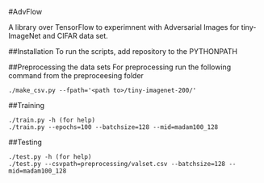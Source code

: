 #AdvFlow

A library over TensorFlow to experimnent with Adversarial Images for tiny-ImageNet and CIFAR data set.

##Installation
To run the scripts, add repository to the PYTHONPATH

##Preprocessing the data sets
For preprocessing run the following command from the preproceesing folder
```
./make_csv.py --fpath='<path to>/tiny-imagenet-200/'
```
##Training
```
./train.py -h (for help)
./train.py --epochs=100 --batchsize=128 --mid=madam100_128
```

##Testing
```
./test.py -h (for help)
./test.py --csvpath=preprocessing/valset.csv --batchsize=128 --mid=madam100_128
```


